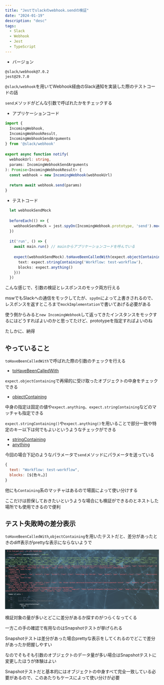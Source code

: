 ```yaml
---
title: "Jestでslackのwebhook.sendの検証"
date: "2024-01-19"
description: "desc"
tags:
  - Slack
  - Webhook
  - Jest
  - TypeScript
---
```


- バージョン

```
@slack/webhook@7.0.2
jest@29.7.0
```

`@slack/webhook`を用いてWebhook経由のSlack通知を実装した際のテストコードの話

`send`メソッドがどんな引数で呼ばれたかをチェックする

- アプリケーションコード

```typescript
import {
  IncomingWebhook,
  IncomingWebhookResult,
  IncomingWebhookSendArguments
} from '@slack/webhook'

export async function notify(
  webhookUrl: string,
  params: IncomingWebhookSendArguments
): Promise<IncomingWebhookResult> {
  const webhook = new IncomingWebhook(webhookUrl)

  return await webhook.send(params)
}
```

- テストコード

```typescript
  let webhookSendMock

  beforeEach(() => {
    webhookSendMock = jest.spyOn(IncomingWebhook.prototype, 'send').mockImplementation((params): Promise<IncomingWebhookResult> => Promise.resolve({text: 'ok'}))
  })

  it('run', () => {
    await main.run() // mainからアプリケーションコードを呼んでいる

    expect(webhookSendMock).toHaveBeenCalledWith(expect.objectContaining({
      text: expect.stringContaining('Workflow: test-workflow'),
      blocks: expect.anything()
    }))
  })
```

こんな感じで、引数の検証とレスポンスのモック両方行える

mswでもSlackへの通信をモックしてたが、`spyOn`によって上書きされるので、レスポンスを返すところまで`mockImplementation`で書いてあげる必要がある

使う側からみると`new IncomingWebhook`して返ってきたインスタンスをモックするにはどうすればよいのかと思ってたけど、prototypeを指定すればよいのね

たしかに、納得

## やっていること

`toHaveBeenCalledWith`で呼ばれた際の引数のチェックを行える

- [toHaveBeenCalledWith](https://jestjs.io/ja/docs/expect#tohavebeencalledwitharg1-arg2-)

`expect.objectContaining`で再帰的に受け取ったオブジェクトの中身をチェックできる

- [objectContaining](https://jestjs.io/ja/docs/expect#expectobjectcontainingobject)

中身の指定は固定の値や`expect.anything`、`expect.stringContaining`などのマッチャも指定できる

`expect.stringContaining()`や`expect.anything()`を用いることで部分一致や特定のキー以下は何でもよいというようなチェックができる

- [stringContaining](https://jestjs.io/ja/docs/expect#expectstringcontainingstring)
- [anything](https://jestjs.io/ja/docs/expect#expectanything)

今回の場合下記のようなパラメータで`send`メソッドにパラメータを送っている

```javascript
{
  text: "Workflow: test-workflow",
  blocks: [${色々…}]
}
```

他にも`Containing`系のマッチャはあるので場面によって使い分けする

ここだけは担保しておきたいというような場合にも検証ができるのとネストした場所でも使用できるので便利

## テスト失敗時の差分表示

`toHaveBeenCalledWith`,`objectContaining`を用いたテストだと、差分があったときのdiff表示がprettyな表示にならないようで

![alt](jest_called_with_slack_webhook_send01.png)

検証対象の量が多いとどこに差分があるか探すのがつらくなってくる

一方この手の確認で有用なのはSnapshotテストが挙げられる

Snapshotテストは差分があった場合prettyな表示をしてくれるのでどこで差分があったか把握しやすい

なのでそもそも引数のオブジェクトのデータ量が多い場合はSnapshotテストに変更したほうが体験はよい

Snapshotテストだと基本的にはオブジェクトの中身すべて完全一致している必要があるので、このあたりもケースによって使い分けが必要